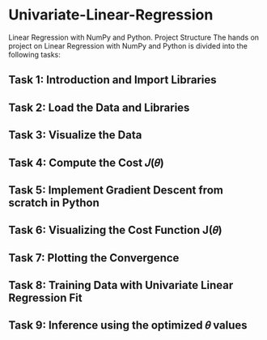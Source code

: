 # Univariate-Linear-Regression

Linear Regression with NumPy and Python.
Project Structure
The hands on project on Linear Regression with NumPy and Python is divided into the following tasks:

## Task 1: Introduction and Import Libraries
## Task 2: Load the Data and Libraries
## Task 3: Visualize the Data
## Task 4: Compute the Cost 𝐽(𝜃)
## Task 5: Implement Gradient Descent from scratch in Python
## Task 6: Visualizing the Cost Function J(𝜃)
## Task 7: Plotting the Convergence
## Task 8: Training Data with Univariate Linear Regression Fit
## Task 9: Inference using the optimized 𝜃 values




